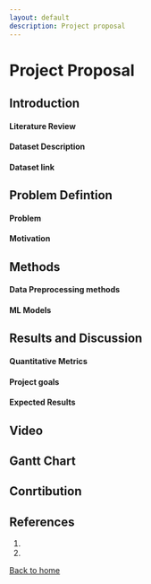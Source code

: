 ```yaml
---
layout: default
description: Project proposal
---
```


# Project Proposal

## Introduction

#### Literature Review

#### Dataset Description

#### Dataset link



## Problem Defintion

#### Problem

#### Motivation



## Methods

#### Data Preprocessing methods

#### ML Models



## Results and Discussion

#### Quantitative Metrics 

#### Project goals

#### Expected Results

## Video

## Gantt Chart

## Conrtibution

## References

1. 
2. 


[Back to home](./)
